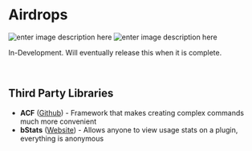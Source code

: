 # Airdrops

![enter image description here](https://img.shields.io/github/license/Reckfullies/Airdrops.svg?style=popout)
![enter image description here](https://img.shields.io/spiget/tested-versions/68360.svg?style=popout)

In-Development. Will eventually release this when it is complete.

&nbsp;
&nbsp;

## Third Party Libraries
 - **ACF** ([Github](https://github.com/aikar/commands)) - Framework that makes creating complex commands much more convenient
 - **bStats** ([Website](https://bstats.org/)) - Allows anyone to view usage stats on a plugin, everything is anonymous
